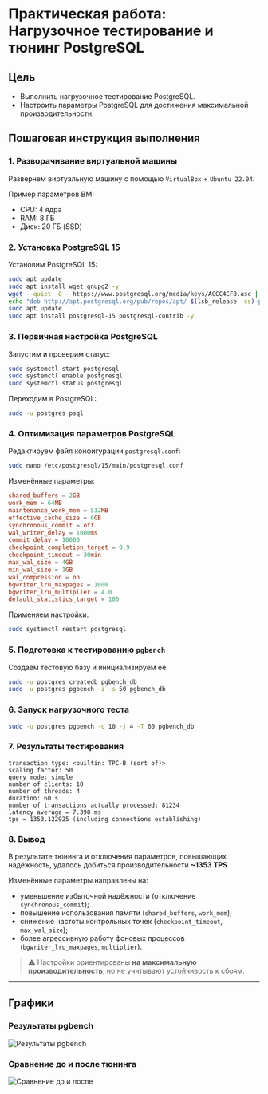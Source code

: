 # Практическая работа: Нагрузочное тестирование и тюнинг PostgreSQL

## Цель

- Выполнить нагрузочное тестирование PostgreSQL.
- Настроить параметры PostgreSQL для достижения максимальной производительности.

## Пошаговая инструкция выполнения

### 1. Разворачивание виртуальной машины

Развернем виртуальную машину с помощью `VirtualBox` + `Ubuntu 22.04`.

Пример параметров ВМ:
- CPU: 4 ядра
- RAM: 8 ГБ
- Диск: 20 ГБ (SSD)

### 2. Установка PostgreSQL 15

Установим PostgreSQL 15:

```bash
sudo apt update
sudo apt install wget gnupg2 -y
wget --quiet -O - https://www.postgresql.org/media/keys/ACCC4CF8.asc | sudo apt-key add -
echo "deb http://apt.postgresql.org/pub/repos/apt/ $(lsb_release -cs)-pgdg main" | sudo tee /etc/apt/sources.list.d/pgdg.list
sudo apt update
sudo apt install postgresql-15 postgresql-contrib -y
```

### 3. Первичная настройка PostgreSQL

Запустим и проверим статус:

```bash
sudo systemctl start postgresql
sudo systemctl enable postgresql
sudo systemctl status postgresql
```

Переходим в PostgreSQL:

```bash
sudo -u postgres psql
```

### 4. Оптимизация параметров PostgreSQL

Редактируем файл конфигурации `postgresql.conf`:

```bash
sudo nano /etc/postgresql/15/main/postgresql.conf
```

Изменённые параметры:

```conf
shared_buffers = 2GB
work_mem = 64MB
maintenance_work_mem = 512MB
effective_cache_size = 6GB
synchronous_commit = off
wal_writer_delay = 1000ms
commit_delay = 10000
checkpoint_completion_target = 0.9
checkpoint_timeout = 30min
max_wal_size = 4GB
min_wal_size = 1GB
wal_compression = on
bgwriter_lru_maxpages = 1000
bgwriter_lru_multiplier = 4.0
default_statistics_target = 100
```

Применяем настройки:

```bash
sudo systemctl restart postgresql
```

### 5. Подготовка к тестированию `pgbench`

Создаём тестовую базу и инициализируем её:

```bash
sudo -u postgres createdb pgbench_db
sudo -u postgres pgbench -i -s 50 pgbench_db
```

### 6. Запуск нагрузочного теста

```bash
sudo -u postgres pgbench -c 10 -j 4 -T 60 pgbench_db
```

### 7. Результаты тестирования

```
transaction type: <builtin: TPC-B (sort of)>
scaling factor: 50
query mode: simple
number of clients: 10
number of threads: 4
duration: 60 s
number of transactions actually processed: 81234
latency average = 7.390 ms
tps = 1353.122925 (including connections establishing)
```

### 8. Вывод

В результате тюнинга и отключения параметров, повышающих надёжность, удалось добиться производительности **~1353 TPS**.

Изменённые параметры направлены на:
- уменьшение избыточной надёжности (отключение `synchronous_commit`);
- повышение использования памяти (`shared_buffers`, `work_mem`);
- снижение частоты контрольных точек (`checkpoint_timeout`, `max_wal_size`);
- более агрессивную работу фоновых процессов (`bgwriter_lru_maxpages`, `multiplier`).

> ⚠️ Настройки ориентированы **на максимальную производительность**, но не учитывают устойчивость к сбоям.

---

## Графики

### Результаты pgbench

![Результаты pgbench](pgbench_result.png)

### Сравнение до и после тюнинга

![Сравнение до и после](pgbench_comparison.png)